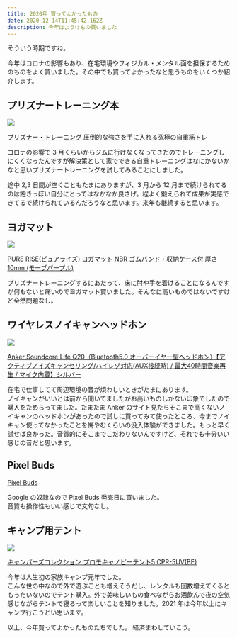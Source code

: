 ```yaml
---
title: 2020年 買ってよかったもの
date: 2020-12-14T11:45:42.162Z
description: 今年はようけもの買いました
---
```

そういう時期ですね。

今年はコロナの影響もあり、在宅環境やフィジカル・メンタル面を担保するためのものをよく買いました。その中でも買ってよかったなと思うものをいくつか紹介します。

## プリズナートレーニング本

[![](//ws-fe.amazon-adsystem.com/widgets/q?_encoding=UTF8&MarketPlace=JP&ASIN=B0746H85JW&ServiceVersion=20070822&ID=AsinImage&WS=1&Format=_SL250_&tag=shirokuro331-22)](https://www.amazon.co.jp/dp/B0746H85JW/ref=dp-kindle-redirect?_encoding=UTF8&btkr=1)

[プリズナー・トレーニング 圧倒的な強さを手に入れる究極の自重筋トレ](https://www.amazon.co.jp/dp/B0746H85JW/ref=dp-kindle-redirect?_encoding=UTF8&btkr=1)

コロナの影響で 3 月くらいからジムに行けなくなってきたのでトレーニングしにくくなったんですが解決策として家でできる自重トレーニングはなにかないかなと思いプリズナートレーニングを試してみることにしました。

途中 2,3 日間が空くこともたまにありますが、3 月から 12 月まで続けられてるのは飽きっぽい自分にとってはなかなか良さげ。程よく鍛えられて成果が実感できてるで続けられているんだろうなと思います。来年も継続すると思います。

## ヨガマット

[![](//ws-fe.amazon-adsystem.com/widgets/q?_encoding=UTF8&MarketPlace=JP&ASIN=B01N9WDLGY&ServiceVersion=20070822&ID=AsinImage&WS=1&Format=_SL250_&tag=shirokuro331-22)](https://www.amazon.co.jp/PURE-RISE-%E3%83%94%E3%83%A5%E3%82%A2%E3%83%A9%E3%82%A4%E3%82%BA-%E3%82%B4%E3%83%A0%E3%83%90%E3%83%B3%E3%83%89%E3%83%BB%E5%8F%8E%E7%B4%8D%E3%82%B1%E3%83%BC%E3%82%B9%E4%BB%98-%E3%83%A2%E3%83%BC%E3%83%96%E3%83%91%E3%83%BC%E3%83%97%E3%83%AB/dp/B01N9WDLGY/ref=sr_1_1?__mk_ja_JP=%E3%82%AB%E3%82%BF%E3%82%AB%E3%83%8A&dchild=1&keywords=PURE+RISE%28%E3%83%94%E3%83%A5%E3%82%A2%E3%83%A9%E3%82%A4%E3%82%BA%29+%E3%83%A8%E3%82%AC%E3%83%9E%E3%83%83%E3%83%88+NBR+%E3%82%B4%E3%83%A0%E3%83%90%E3%83%B3%E3%83%89%E3%83%BB%E5%8F%8E%E7%B4%8D%E3%82%B1%E3%83%BC%E3%82%B9%E4%BB%98+%E5%8E%9A%E3%81%9510mm&qid=1607950522&s=sports&sr=1-1)

[PURE RISE(ピュアライズ) ヨガマット NBR ゴムバンド・収納ケース付 厚さ10mm (モーブパープル)](https://www.amazon.co.jp/PURE-RISE-%E3%83%94%E3%83%A5%E3%82%A2%E3%83%A9%E3%82%A4%E3%82%BA-%E3%82%B4%E3%83%A0%E3%83%90%E3%83%B3%E3%83%89%E3%83%BB%E5%8F%8E%E7%B4%8D%E3%82%B1%E3%83%BC%E3%82%B9%E4%BB%98-%E3%83%A2%E3%83%BC%E3%83%96%E3%83%91%E3%83%BC%E3%83%97%E3%83%AB/dp/B01N9WDLGY/ref=sr_1_1?__mk_ja_JP=%E3%82%AB%E3%82%BF%E3%82%AB%E3%83%8A&dchild=1&keywords=PURE+RISE%28%E3%83%94%E3%83%A5%E3%82%A2%E3%83%A9%E3%82%A4%E3%82%BA%29+%E3%83%A8%E3%82%AC%E3%83%9E%E3%83%83%E3%83%88+NBR+%E3%82%B4%E3%83%A0%E3%83%90%E3%83%B3%E3%83%89%E3%83%BB%E5%8F%8E%E7%B4%8D%E3%82%B1%E3%83%BC%E3%82%B9%E4%BB%98+%E5%8E%9A%E3%81%9510mm&qid=1607950522&s=sports&sr=1-1)


プリズナートレーニングするにあたって、床に肘や手を着けることになるんですが何もないと痛いのでヨガマット買いました。そんなに高いものではないですけど全然問題なし。

## ワイヤレスノイキャンヘッドホン

[![](//ws-fe.amazon-adsystem.com/widgets/q?_encoding=UTF8&MarketPlace=JP&ASIN=B07X1VNMX6&ServiceVersion=20070822&ID=AsinImage&WS=1&Format=_SL250_&tag=shirokuro331-22)](https://www.amazon.co.jp/Soundcore-Space-NC%EF%BC%88Bluetooth4-1%E5%AF%BE%E5%BF%9C%E3%82%AA%E3%83%BC%E3%83%90%E3%83%BC%E3%82%A4%E3%83%A4%E3%83%BC%E5%9E%8B%E3%83%98%E3%83%83%E3%83%89%E3%83%9B%E3%83%B3%EF%BC%89%E3%80%90%E3%82%A2%E3%82%AF%E3%83%86%E3%82%A3%E3%83%96%E3%83%8E%E3%82%A4%E3%82%BA%E3%82%AD%E3%83%A3%E3%83%B3%E3%82%BB%E3%83%AA%E3%83%B3%E3%82%B0%E5%AF%BE%E5%BF%9C-20%E6%99%82%E9%96%93%E9%80%A3%E7%B6%9A%E5%86%8D%E7%94%9F-%E6%8A%98%E3%82%8A%E3%81%9F%E3%81%9F%E3%81%BF%E5%8F%8E%E7%B4%8D%E5%8F%AF%E8%83%BD%E3%80%91/dp/B07X1VNMX6/ref=sr_1_1?__mk_ja_JP=%E3%82%AB%E3%82%BF%E3%82%AB%E3%83%8A&dchild=1&keywords=Anker+Soundcore+Life+Q20&qid=1607950624&s=electronics&sr=1-1)

[Anker Soundcore Life Q20（Bluetooth5.0 オーバーイヤー型ヘッドホン）【アクティブノイズキャンセリング/ハイレゾ対応(AUX接続時) / 最大40時間音楽再生 / マイク内蔵】シルバー](https://www.amazon.co.jp/Soundcore-Space-NC%EF%BC%88Bluetooth4-1%E5%AF%BE%E5%BF%9C%E3%82%AA%E3%83%BC%E3%83%90%E3%83%BC%E3%82%A4%E3%83%A4%E3%83%BC%E5%9E%8B%E3%83%98%E3%83%83%E3%83%89%E3%83%9B%E3%83%B3%EF%BC%89%E3%80%90%E3%82%A2%E3%82%AF%E3%83%86%E3%82%A3%E3%83%96%E3%83%8E%E3%82%A4%E3%82%BA%E3%82%AD%E3%83%A3%E3%83%B3%E3%82%BB%E3%83%AA%E3%83%B3%E3%82%B0%E5%AF%BE%E5%BF%9C-20%E6%99%82%E9%96%93%E9%80%A3%E7%B6%9A%E5%86%8D%E7%94%9F-%E6%8A%98%E3%82%8A%E3%81%9F%E3%81%9F%E3%81%BF%E5%8F%8E%E7%B4%8D%E5%8F%AF%E8%83%BD%E3%80%91/dp/B07X1VNMX6/ref=sr_1_1?__mk_ja_JP=%E3%82%AB%E3%82%BF%E3%82%AB%E3%83%8A&dchild=1&keywords=Anker+Soundcore+Life+Q20&qid=1607950624&s=electronics&sr=1-1)

在宅で仕事してて周辺環境の音が煩わしいときがたまにあります。\
ノイキャンがいいとは前から聞いてましたがお高いものしかない印象でしたので購入をためらってました。たまたま Anker のサイト見たらそこまで高くないノイキャンのヘッドホンがあったので試しに買ってみて使ったところ、今までノイキャン使ってなかったことを悔やむくらいの没入体験ができました。もっと早く試せば良かった。音質的にそこまでこだわりないんですけど、それでも十分いい感じの音だと思います。

## Pixel Buds

[Pixel Buds](https://store.google.com/jp/product/pixel_buds)

Google の奴隷なので Pixel Buds 発売日に買いました。\
音質も操作性もいい感じで文句なし。

## キャンプ用テント

[![](//ws-fe.amazon-adsystem.com/widgets/q?_encoding=UTF8&MarketPlace=JP&ASIN=B0018CW34A&ServiceVersion=20070822&ID=AsinImage&WS=1&Format=_SL250_&tag=shirokuro331-22)](https://www.amazon.co.jp/%E3%82%AD%E3%83%A3%E3%83%B3%E3%83%91%E3%83%BC%E3%82%BA%E3%82%B3%E3%83%AC%E3%82%AF%E3%82%B7%E3%83%A7%E3%83%B3-%E3%83%97%E3%83%AD%E3%83%A2%E3%82%AD%E3%83%A3%E3%83%8E%E3%83%94%E3%83%BC%E3%83%86%E3%83%B3%E3%83%885-%E5%AE%A4%E5%86%85270%C3%97270%C3%97160cm-CPR-5UV-BE/dp/B0018CW34A/ref=sr_1_1?__mk_ja_JP=%E3%82%AB%E3%82%BF%E3%82%AB%E3%83%8A&dchild=1&keywords=%E3%82%AD%E3%83%A3%E3%83%B3%E3%83%91%E3%83%BC%E3%82%BA%E3%82%B3%E3%83%AC%E3%82%AF%E3%82%B7%E3%83%A7%E3%83%B3+%E3%83%97%E3%83%AD%E3%83%A2%E3%82%AD%E3%83%A3%E3%83%8E%E3%83%94%E3%83%BC%E3%83%86%E3%83%B3%E3%83%885+CPR-5UV%28BE%29&qid=1607950735&s=digital-text&sr=1-1)

[キャンパーズコレクション プロモキャノピーテント5 CPR-5UV(BE)](https://www.amazon.co.jp/%E3%82%AD%E3%83%A3%E3%83%B3%E3%83%91%E3%83%BC%E3%82%BA%E3%82%B3%E3%83%AC%E3%82%AF%E3%82%B7%E3%83%A7%E3%83%B3-%E3%83%97%E3%83%AD%E3%83%A2%E3%82%AD%E3%83%A3%E3%83%8E%E3%83%94%E3%83%BC%E3%83%86%E3%83%B3%E3%83%885-%E5%AE%A4%E5%86%85270%C3%97270%C3%97160cm-CPR-5UV-BE/dp/B0018CW34A/ref=sr_1_1?__mk_ja_JP=%E3%82%AB%E3%82%BF%E3%82%AB%E3%83%8A&dchild=1&keywords=%E3%82%AD%E3%83%A3%E3%83%B3%E3%83%91%E3%83%BC%E3%82%BA%E3%82%B3%E3%83%AC%E3%82%AF%E3%82%B7%E3%83%A7%E3%83%B3+%E3%83%97%E3%83%AD%E3%83%A2%E3%82%AD%E3%83%A3%E3%83%8E%E3%83%94%E3%83%BC%E3%83%86%E3%83%B3%E3%83%885+CPR-5UV%28BE%29&qid=1607950735&s=digital-text&sr=1-1)

今年は人生初の家族キャンプ元年でした。\
こんな世の中なので外で遊ぶことも増えそうだし、レンタルも回数増えてくるともったいないのでテント購入。外で美味しいもの食べながらお酒飲んで夜の空気感じながらテントで寝るって楽しいことを知りました。2021 年は今年以上にキャンプ行こうとい思います。

以上、今年買ってよかったものたちでした。 経済まわしていこう。
